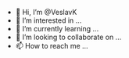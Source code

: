- 👋 Hi, I’m @VeslavK
- 👀 I’m interested in ...
- 🌱 I’m currently learning ...
- 💞️ I’m looking to collaborate on ...
- 📫 How to reach me ...

<!---
VeslavK/VeslavK is a ✨ special ✨ repository because its `README.md` (this file) appears on your GitHub profile.
You can click the Preview link to take a look at your changes.
--->
